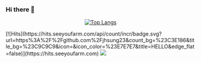 ### Hi there 👋

<!--
**jhsung23/jhsung23** is a ✨ _special_ ✨ repository because its `README.md` (this file) appears on your GitHub profile.

Here are some ideas to get you started:

- 🔭 I’m currently working on ...
- 🌱 I’m currently learning ...
- 👯 I’m looking to collaborate on ...
- 🤔 I’m looking for help with ...
- 💬 Ask me about ...
- 📫 How to reach me: ...
- 😄 Pronouns: ...
- ⚡ Fun fact: ...
-->
<div align=center>
  

[![Top Langs](https://github-readme-stats.vercel.app/api/top-langs/?username=jhsung23&layout=compact)](https://github.com/jhsung23/github-readme-stats)

  
</div>

<div>
<span>
[![Hits](https://hits.seeyoufarm.com/api/count/incr/badge.svg?url=https%3A%2F%2Fgithub.com%2Fjhsung23&count_bg=%23C3E186&title_bg=%23C9C9C9&icon=&icon_color=%23E7E7E7&title=HELLO&edge_flat=false)](https://hits.seeyoufarm.com) 
</span>  
<a href="https://velog.io/@jhsung23" target="_blank"><img src="https://img.shields.io/badge/-techlog-20c896" /></a>

</div>
